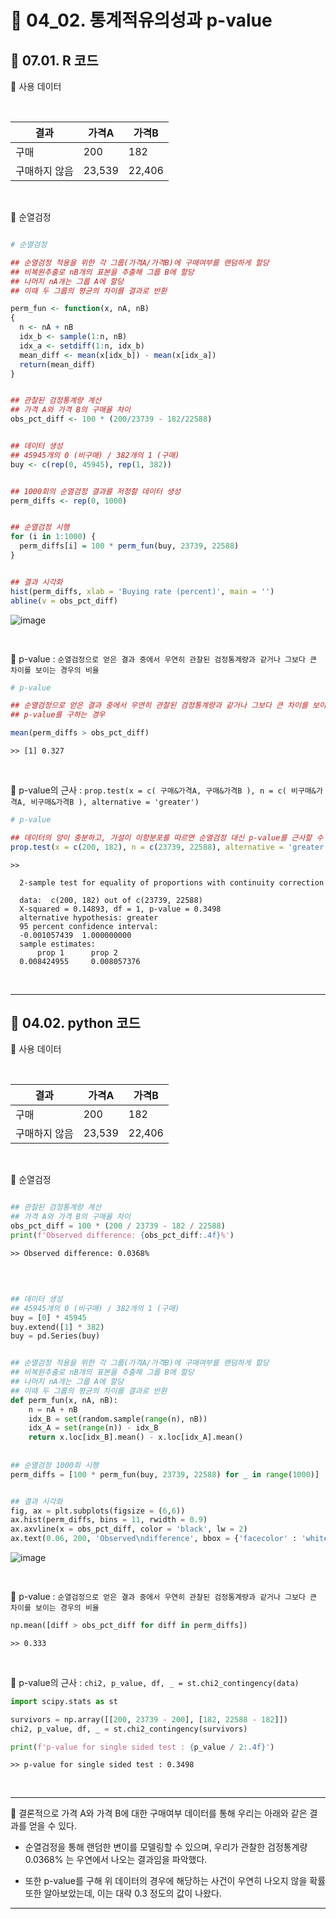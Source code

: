 # 🎰 04_02. 통계적유의성과 p-value  

## 🎰 07.01. R 코드  

🎲 사용 데이터  

<br>  


| 결과 | 가격A | 가격B |   
| -- | -- | -- |  
|구매|200|182|  
|구매하지 않음|23,539|22,406|  

<br>  


🎲 순열검정  


```r  

# 순열검정

## 순열검정 적용을 위한 각 그룹(가격A/가격B)에 구매여부를 랜덤하게 할당
## 비복원추출로 nB개의 표본을 추출해 그룹 B에 할당
## 나머지 nA개는 그룹 A에 할당
## 이때 두 그룹의 평균의 차이를 결과로 반환

perm_fun <- function(x, nA, nB)
{
  n <- nA + nB
  idx_b <- sample(1:n, nB)
  idx_a <- setdiff(1:n, idx_b)
  mean_diff <- mean(x[idx_b]) - mean(x[idx_a])
  return(mean_diff)
}


## 관찰된 검정통계량 계산
## 가격 A와 가격 B의 구매율 차이
obs_pct_diff <- 100 * (200/23739 - 182/22588)


## 데이터 생성
## 45945개의 0 (비구매) / 382개의 1 (구매)
buy <- c(rep(0, 45945), rep(1, 382))


## 1000회의 순열검정 결과를 저정할 데이터 생성
perm_diffs <- rep(0, 1000)


## 순열검정 시행
for (i in 1:1000) {
  perm_diffs[i] = 100 * perm_fun(buy, 23739, 22588)
}


## 결과 시각화
hist(perm_diffs, xlab = 'Buying rate (percent)', main = '')
abline(v = obs_pct_diff)
```  

![image](https://user-images.githubusercontent.com/65170165/215303179-5f508274-2068-4e66-885a-7ae2ce06bf33.png)  

<br>  


🎲 p-value : `순열검정으로 얻은 결과 중에서 우연히 관찰된 검정통계량과 같거나 그보다 큰 차이를 보이는 경우의 비율`  


```r
# p-value

## 순열검정으로 얻은 결과 중에서 우연히 관찰된 검정통계량과 같거나 그보다 큰 차이를 보이는 경우의 비율
## p-value를 구하는 경우

mean(perm_diffs > obs_pct_diff)
```  
```
>> [1] 0.327
```  

<br>  

🎲 p-value의 근사 : `prop.test(x = c( 구매&가격A, 구매&가격B ), n = c( 비구매&가격A, 비구매&가격B ), alternative = 'greater')`  

```r
# p-value

## 데이터의 양이 충분하고, 가설이 이항분포를 따르면 순열검정 대신 p-value를 근사할 수 있음
prop.test(x = c(200, 182), n = c(23739, 22588), alternative = 'greater') 

```  
```  
>>

  2-sample test for equality of proportions with continuity correction

  data:  c(200, 182) out of c(23739, 22588)
  X-squared = 0.14893, df = 1, p-value = 0.3498
  alternative hypothesis: greater
  95 percent confidence interval:
  -0.001057439  1.000000000
  sample estimates:
      prop 1      prop 2 
  0.008424955     0.008057376 
```  


<br>  

***  

## 🎰 04.02. python 코드  

🎲 사용 데이터  

<br>  


| 결과 | 가격A | 가격B |   
| -- | -- | -- |  
|구매|200|182|  
|구매하지 않음|23,539|22,406|  

<br>  


🎲 순열검정  


```py

## 관찰된 검정통계량 계산
## 가격 A와 가격 B의 구매율 차이
obs_pct_diff = 100 * (200 / 23739 - 182 / 22588)
print(f'Observed difference: {obs_pct_diff:.4f}%')

```  
```
>> Observed difference: 0.0368%
```  

<br>  


```py 

## 데이터 생성
## 45945개의 0 (비구매) / 382개의 1 (구매)
buy = [0] * 45945
buy.extend([1] * 382)
buy = pd.Series(buy)

```  

```py

## 순열검정 적용을 위한 각 그룹(가격A/가격B)에 구매여부를 랜덤하게 할당
## 비복원추출로 nB개의 표본을 추출해 그룹 B에 할당
## 나머지 nA개는 그룹 A에 할당
## 이때 두 그룹의 평균의 차이를 결과로 반환
def perm_fun(x, nA, nB):
    n = nA + nB
    idx_B = set(random.sample(range(n), nB))
    idx_A = set(range(n)) - idx_B
    return x.loc[idx_B].mean() - x.loc[idx_A].mean()
    
    
## 순열검정 1000회 시행    
perm_diffs = [100 * perm_fun(buy, 23739, 22588) for _ in range(1000)] 


## 결과 시각화
fig, ax = plt.subplots(figsize = (6,6))
ax.hist(perm_diffs, bins = 11, rwidth = 0.9)
ax.axvline(x = obs_pct_diff, color = 'black', lw = 2)
ax.text(0.06, 200, 'Observed\ndifference', bbox = {'facecolor' : 'white'})  

```  

![image](https://user-images.githubusercontent.com/65170165/215303796-7f15e0a0-50dd-418a-a380-45be97725120.png)  

<br>  

🎲 p-value : `순열검정으로 얻은 결과 중에서 우연히 관찰된 검정통계량과 같거나 그보다 큰 차이를 보이는 경우의 비율`

```py
np.mean([diff > obs_pct_diff for diff in perm_diffs])
```  
```
>> 0.333
```  

<br>  

🎲 p-value의 근사 : `chi2, p_value, df, _ = st.chi2_contingency(data)`  


```py  
import scipy.stats as st

survivors = np.array([[200, 23739 - 200], [182, 22588 - 182]])
chi2, p_value, df, _ = st.chi2_contingency(survivors)

print(f'p-value for single sided test : {p_value / 2:.4f}')
```  
```  
>> p-value for single sided test : 0.3498
```  

<br>  

***  

🎲 결론적으로 가격 A와 가격 B에 대한 구매여부 데이터를 통해 우리는 아래와 같은 결과를 얻을 수 있다.  

- 순열검정을 통해 랜덤한 변이를 모델링할 수 있으며, 우리가 관찰한 검정통계량 0.0368% 는 우연에서 나오는 결과임을 파악했다.  
   
- 또한 p-value를 구해 위 데이터의 경우에 해당하는 사건이 우연히 나오지 않을 확률 또한 알아보았는데, 이는 대략 0.3 정도의 값이 나왔다.  
 

***  


